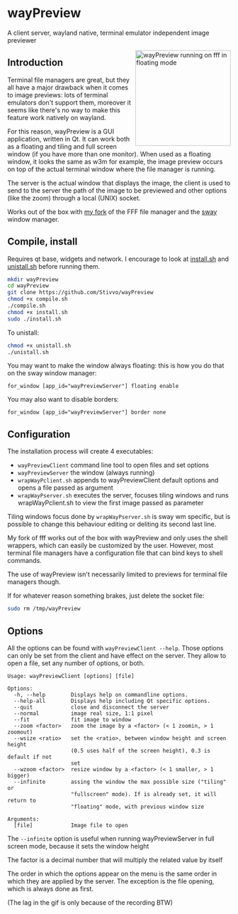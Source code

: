 # wayPreview

A client server, wayland native, terminal emulator independent image previewer

<img src="fffWayPreview.gif" alt="wayPreview running on fff in floating mode" height="215" align="right"/>

## Introduction

Terminal file managers are great, but they all have a major drawback when it
comes to image previews: lots of terminal emulators don't support them, moreover
it seems like there's no way to make this feature work natively on wayland.

For this reason, wayPreview is a GUI application, written in Qt. It can work
both as a floating and tiling and full screen window (if you have more than one
monitor). When used as a floating window, it looks the same as w3m for example,
the image preview occurs on top of the actual terminal
window where the file manager is running.

The server is the actual window that displays the image, the client is used to
send to the server the path of the image to be previewed and other options (like
the zoom) through a local (UNIX) socket.

Works out of the box with [my fork](https://github.com/Stivvo/fff) of the FFF
file manager and the [sway](https://github.com/swaywm/sway) window manager.

## Compile, install

Requires qt base, widgets and network. I encourage to look at
[install.sh](install.sh) and [unistall.sh](unistall.sh) before running them.

```bash
mkdir wayPreview
cd wayPreview
git clone https://github.com/Stivvo/wayPreview
chmod +x compile.sh
./compile.sh
chmod +x install.sh
sudo ./install.sh
```

To unistall:

```bash
chmod +x unistall.sh
./unistall.sh
```

You may want to make the window always floating: this is how you do that on the
sway window manager:

```
for_window [app_id="wayPreviewServer"] floating enable
```

You may also want to disable borders:

```
for_window [app_id="wayPreviewServer"] border none
```

## Configuration

The installation process will create 4 executables:

* ``wayPreviewClient`` command line tool to open files and set options
* ``wayPreviewServer`` the window (always running)
* ``wrapWayPclient.sh`` appends to wayPreviewClient default options and opens a
    file passed as argument
* ``wrapWayPserver.sh`` executes the server, focuses tiling windows and
    runs wrapWayPclient.sh to view the first image passed as parameter

Tiling windows focus done by ``wrapWayPserver.sh`` is sway wm specific, but is
possible to change this behaviour editing or deliting its second last line.

My fork of fff works out of the box with wayPreview and only uses the shell
wrappers, which can easily be customized by the user. However, most terminal
file managers have a configuration file that can bind keys to shell commands.

The use of wayPreview isn't necessarily limited to previews for terminal file
managers though.

If for whatever reason something brakes, just delete the socket file:

```bash
sudo rm /tmp/wayPreview
```

## Options

All the options can be found with ``wayPreviewClient --help``. Those options can
only be set from the client and have effect on the server. They allow to open a
file, set any number of options, or both.

```
Usage: wayPreviewClient [options] [file]

Options:
  -h, --help        Displays help on commandline options.
  --help-all        Displays help including Qt specific options.
  --quit            close and disconnect the server
  --normal          image real size, 1:1 pixel
  --fit             fit image to window
  --zoom <factor>   zoom the image by a <factor> (< 1 zoomin, > 1 zoomout)
  --wsize <ratio>   set the <ratio>, between window height and screen height
                    (0.5 uses half of the screen height), 0.3 is default if not
                    set
  --wzoom <factor>  resize window by a <factor> (< 1 smaller, > 1 bigger)
  --infinite        assing the window the max possible size ("tiling" or
                    "fullscreen" mode). If is already set, it will return to
                    "floating" mode, with previous window size

Arguments:
  [file]            Image file to open
```

The ``--infinite`` option is useful when running wayPreviewServer in full screen
mode, because it sets the window height

The factor is a decimal number that will multiply the related value by itself

The order in which the options appear on the menu is the same order in which
they are applied by the server. The exception is the file opening, which is
always done as first.

(The lag in the gif is only because of the recording BTW)

